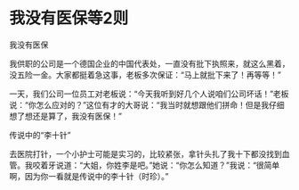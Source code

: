 # 我没有医保等2则

我没有医保 

我供职的公司是一个德国企业的中国代表处，一直没有批下执照来，就这么黑着，没五险一金。大家都挺着急这事，老板多次保证：“马上就批下来了！再等等！” 

一天，我们公司一位员工对老板说：“今天我听到好几个人说咱们公司坏话！”老板说：“你怎么应对的？”这位有才的大哥说：“我当时就想跟他们拼命！但是我仔细想了想还是算了，我没有医保！” 

传说中的“李十针” 

去医院打针，一个小护士可能是实习的，比较紧张，拿针头扎了我十下都没找到血管。我咬着牙说道：“大姐，你姓李是吧。”她说：“你怎么知道？”我说：“很简单啊，因为你一看就是传说中的李十针（时珍）。”
